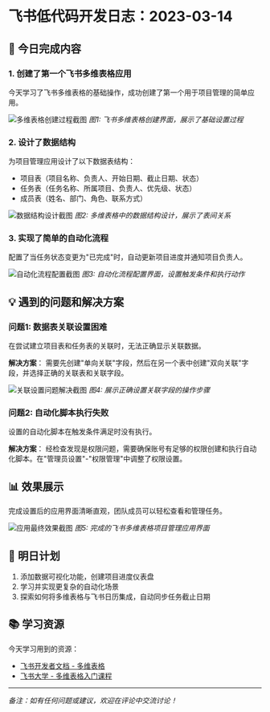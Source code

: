 # 飞书低代码开发日志：2023-03-14

## 🌟 今日完成内容

### 1. 创建了第一个飞书多维表格应用

今天学习了飞书多维表格的基础操作，成功创建了第一个用于项目管理的简单应用。

![多维表格创建过程截图](https://i.imgur.com/example1.png)
*图1: 飞书多维表格创建界面，展示了基础设置过程*

### 2. 设计了数据结构

为项目管理应用设计了以下数据表结构：
- 项目表（项目名称、负责人、开始日期、截止日期、状态）
- 任务表（任务名称、所属项目、负责人、优先级、状态）
- 成员表（姓名、部门、角色、联系方式）

![数据结构设计截图](https://i.imgur.com/example2.png)
*图2: 多维表格中的数据结构设计，展示了表间关系*

### 3. 实现了简单的自动化流程

配置了当任务状态变更为"已完成"时，自动更新项目进度并通知项目负责人。



![自动化流程配置截图](https://i.imgur.com/example3.png)
*图3: 自动化流程配置界面，设置触发条件和执行动作*

## 💡 遇到的问题和解决方案

### 问题1: 数据表关联设置困难

在尝试建立项目表和任务表的关联时，无法正确显示关联数据。

**解决方案**：
需要先创建"单向关联"字段，然后在另一个表中创建"双向关联"字段，并选择正确的关联表和关联字段。

![关联设置问题解决截图](https://i.imgur.com/example4.png)
*图4: 展示正确设置关联字段的操作步骤*

### 问题2: 自动化脚本执行失败

设置的自动化脚本在触发条件满足时没有执行。

**解决方案**：
经检查发现是权限问题，需要确保账号有足够的权限创建和执行自动化脚本。在"管理员设置"-"权限管理"中调整了权限设置。

## 📊 效果展示

完成设置后的应用界面清晰直观，团队成员可以轻松查看和管理任务。

![应用最终效果截图](https://i.imgur.com/example5.png)
*图5: 完成的飞书多维表格项目管理应用界面*

## 📝 明日计划

1. 添加数据可视化功能，创建项目进度仪表盘
2. 学习并实现更复杂的自动化场景
3. 探索如何将多维表格与飞书日历集成，自动同步任务截止日期

## 📚 学习资源

今天学习用到的资源：
- [飞书开发者文档 - 多维表格](https://open.feishu.cn/document/uAjLw4CM/ukTMukTMukTM/bitable-overview)
- [飞书大学 - 多维表格入门课程](https://university.feishu.cn/course/detail/course-xxxxxx)

---

*备注：如有任何问题或建议，欢迎在评论中交流讨论！* 